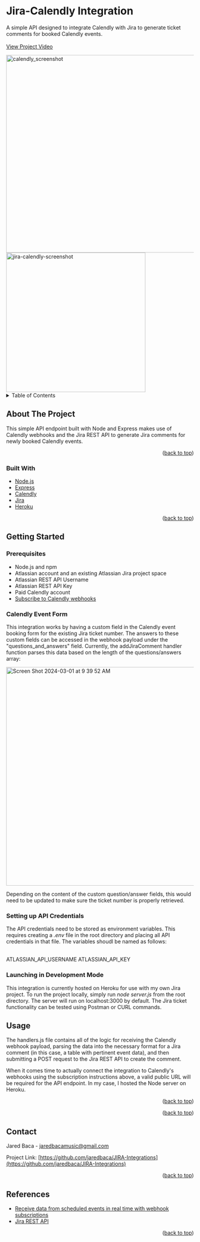 <h1 align="left">Jira-Calendly Integration</h1>

  <p align="left">
    A simple API designed to integrate Calendly with Jira to generate ticket comments for booked Calendly events. 
    <br />
    <br />
    <a href="https://youtu.be/WoDv9oZ3Zlg">View Project Video</a>
  </p>
</div>

<img width="530" alt="calendly_screenshot" src="https://github.com/jaredbaca/JIRA-Integrations/assets/110132943/553d653e-7df1-4329-8278-0cacc1ebc644">
<img width="374" alt="jira-calendly-screenshot" src="https://github.com/jaredbaca/JIRA-Integrations/assets/110132943/8aecdf21-c0bc-482f-a19c-090ff7c70f7f">



<!-- TABLE OF CONTENTS -->
<details>
  <summary>Table of Contents</summary>
  <ol>
    <li>
      <a href="#about-the-project">About The Project</a>
      <ul>
        <li><a href="#built-with">Built With</a></li>
      </ul>
    </li>
    <li>
      <a href="#getting-started">Getting Started</a>
      <ul>
        <li><a href="#installation">Installation</a></li>
      </ul>
    </li>
    <li><a href="#usage">Usage</a></li>
    <li><a href="#roadmap">Roadmap</a></li>
    <li><a href="#contact">Contact</a></li>
    <li><a href="#acknowledgments">Resources</a></li>
  </ol>
</details>



<!-- ABOUT THE PROJECT -->
## About The Project
This simple API endpoint built with Node and Express makes use of Calendly webhooks and the Jira REST API to generate Jira comments for newly booked Calendly events.  


<p align="right">(<a href="#readme-top">back to top</a>)</p>



### Built With

<ul>
	<li><a href="https://nodejs.org/en">Node.js</a></li>
	<li><a href="https://expressjs.com">Express</a></li>
 	<li><a href="https://calendly.com/">Calendly</a></li>
  	<li><a href="https://www.atlassian.com/software/jira">Jira</a></li>
   	<li><a href="https://www.heroku.com/home">Heroku</a></li>
	
</ul>

<p align="right">(<a href="#readme-top">back to top</a>)</p>



<!-- GETTING STARTED -->
## Getting Started

### Prerequisites

- Node.js and npm 
- Atlassian account and an existing Atlassian Jira project space
- Atlassian REST API Username
- Atlassian REST API Key
- Paid Calendly account
- [Subscribe to Calendly webhooks](https://developer.calendly.com/receive-data-from-scheduled-events-in-real-time-with-webhook-subscriptions)

### Calendly Event Form

This integration works by having a custom field in the Calendly event booking form for the existing Jira ticket number. The answers to these custom fields can be accessed in the webhook payload under the "questions_and_answers" field. Currently, the addJiraComment handler function parses this data based on the length of the questions/answers array:

<img width="586" alt="Screen Shot 2024-03-01 at 9 39 52 AM" src="https://github.com/jaredbaca/JIRA-Integrations/assets/110132943/3449f401-8ee8-448c-87af-391a27b169d4">

Depending on the content of the custom question/answer fields, this would need to be updated to make sure the ticket number is properly retrieved.


### Setting up API Credentials

The API credentials need to be stored as environment variables. This requires creating a *.env* file in the root directory and placing all API credentials in that file. The variables shoudl be named as follows: 

<br/>
ATLASSIAN_API_USERNAME
ATLASSIAN_API_KEY

### Launching in Development Mode

This integration is currently hosted on Heroku for use with my own Jira project. To run the project locally, simply run *node server.js* from the root directory. The server will run on localhost:3000 by default. The Jira ticket functionality can be tested using Postman or CURL commands. 


<!-- USAGE EXAMPLES -->
## Usage

The handlers.js file contains all of the logic for receiving the Calendly webhook payload, parsing the data into the necessary format for a Jira comment (in this case, a table with pertinent event data), and then submitting a POST request to the Jira REST API to create the comment. 

When it comes time to actually connect the integration to Calendly's webhooks using the subscription instructions above, a valid public URL will be required for the API endpoint. In my case, I hosted the Node server on Heroku.


<p align="right">(<a href="#readme-top">back to top</a>)</p>




<p align="right">(<a href="#readme-top">back to top</a>)</p>



<!-- CONTACT -->
## Contact

Jared Baca - jaredbacamusic@gmail.com

Project Link: [https://github.com/jaredbaca/JIRA-Integrations](https://github.com/jaredbaca/JIRA-Integrations)

<p align="right">(<a href="#readme-top">back to top</a>)</p>



<!-- ACKNOWLEDGMENTS -->
## References

* [Receive data from scheduled events in real time with webhook subscriptions](https://developer.calendly.com/receive-data-from-scheduled-events-in-real-time-with-webhook-subscriptions)
* [Jira REST API](https://developer.atlassian.com/server/jira/platform/rest-apis/)

<p align="right">(<a href="#readme-top">back to top</a>)</p>




